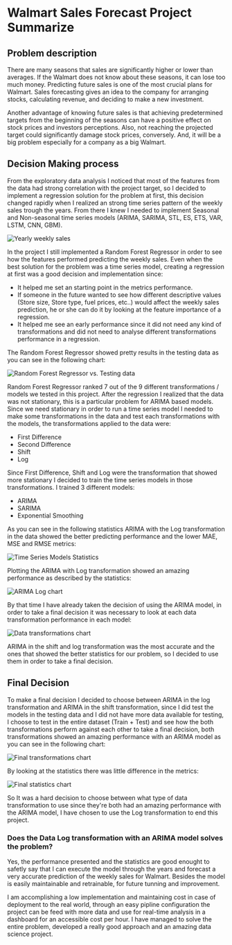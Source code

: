 # Walmart Sales Forecast Project Summarize

## Problem description
There are many seasons that sales are significantly higher or lower than averages. If the Walmart does not know about these seasons, it can lose too much money. Predicting future sales is one of the most crucial plans for Walmart. Sales forecasting gives an idea to the company for arranging stocks, calculating revenue, and deciding to make a new investment.

Another advantage of knowing future sales is that achieving predetermined targets from the beginning of the seasons can have a positive effect on stock prices and investors perceptions. Also, not reaching the projected target could significantly damage stock prices, conversely. And, it will be a big problem especially for a company as a big Walmart.

## Decision Making process

From the exploratory data analysis I noticed that most of the features from the data had strong correlation with the project target, so I decided to implement a regression solution for the problem at first, this decision changed rapidly when I realized an strong time series pattern of the weekly sales trough the years. From there I knew I needed to implement Seasonal and Non-seasonal time series models (ARIMA, SARIMA, STL, ES, ETS, VAR, LSTM, CNN, GBM).

![Yearly weekly sales](https://raw.githubusercontent.com/liamarguedas/data/main/Data-Science/Walmart-Sales-Forecast/Summary-Charts/Yearly%20weekly%20sales%20by%20month.png)


In the project I still implemented a Random Forest Regressor in order to see how the features performed predicting the weekly sales. Even when the best solution for the problem was a time series model, creating a regression at first was a good decision and implementation since:

- It helped me set an starting point in the metrics performance.
- If someone in the future wanted to see how different descriptive values (Store size, Store type, fuel prices, etc..) would affect the weekly sales prediction, he or she can do it by looking at the feature importance of a regression.
- It helped me see an early performance since it did not need any kind of transformations and did not need to analyse different transformations performance in a regression.

The Random Forest Regressor showed pretty results in the testing data as you can see in the following chart:

![Random Forest Regressor vs. Testing data](https://raw.githubusercontent.com/liamarguedas/data/main/Data-Science/Walmart-Sales-Forecast/Summary-Charts/Data%20vs.%20Random%20Forest.png)

Random Forest Regressor ranked 7 out of the 9 different transformations / models we tested in this project. After the regression I realized that the data was not stationary, this is a particular problem for ARIMA based models. Since we need stationary in order to run a time series model I needed to make some transformations in the data and test each transformations with the models, the transformations applied to the data were:

- First Difference
- Second Difference
- Shift
- Log

Since First Difference, Shift and Log were the transformation that showed more stationary I decided to train the time series models in those transformations. I trained 3 different models:

- ARIMA
- SARIMA
- Exponential Smoothing

As you can see in the following statistics ARIMA with the Log transformation in the data showed the better predicting performance and the lower MAE, MSE and RMSE metrics:

![Time Series Models Statistics](https://raw.githubusercontent.com/liamarguedas/data/main/Data-Science/Walmart-Sales-Forecast/Summary-Charts/Models%20statistics.png)

Plotting the ARIMA with Log transformation showed an amazing performance as described by the statistics:

![ARIMA Log chart](https://raw.githubusercontent.com/liamarguedas/data/main/Data-Science/Walmart-Sales-Forecast/Summary-Charts/ARIMA%20DATA%20LOG%20CHART.png)

By that time I have already taken the decision of using the ARIMA model, in order to take a final decision it was necessary to look at each data transformation performance in each model:

![Data transformations chart](https://github.com/liamarguedas/data/blob/main/Data-Science/Walmart-Sales-Forecast/Summary-Charts/Model%20vs.%20Data%20Transformations.png?raw=true)

ARIMA in the shift and log transformation was the most accurate and the ones that showed the better statistics for our problem, so I decided to use them in order to take a final decision.

## Final Decision

To make a final decision I decided to choose between ARIMA in the log transformation and ARIMA in the shift transformation, since I did test the models in the testing data and I did not have more data available for testing, I choose to test in the entire dataset (Train + Test) and see how the both transformations perform against each other to take a final decision, both transformations showed an amazing performance with an ARIMA model as you can see in the following chart:

![Final transformations chart](https://github.com/liamarguedas/data/blob/main/Data-Science/Walmart-Sales-Forecast/Summary-Charts/ARIMA%20vs.%20Data%20Shift%20&%20Data%20Log.png?raw=true)

By looking at the statistics there was little difference in the metrics:

![Final statistics chart](https://github.com/liamarguedas/data/blob/main/Data-Science/Walmart-Sales-Forecast/Summary-Charts/Final%20ARIMA%20models%20statistics.png?raw=true)

So It was a hard decision to choose between what type of data transformation to use since they're both had an amazing performance with the ARIMA model, I have chosen to use the Log transformation to end this project.

### Does the Data Log transformation with an ARIMA model solves the problem?

Yes, the performance presented and the statistics are good enought to safetly say that I can execute the model through the years and forecast a very accurate prediction of the weekly sales for Walmart. Besides the model is easily maintainable and retrainable, for future tunning and improvement.

I am accomplishing a low implementation and maintaining cost in case of deployment to the real world, through an easy pipline configuration the project can be feed with more data and use for real-time analysis in a dashboard for an accessible cost per hour. I have managed to solve the entire problem, developed a really good approach and an amazing data science project.